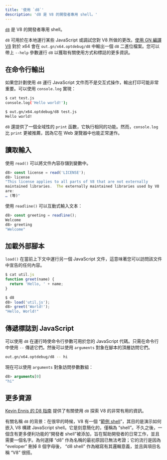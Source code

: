 ```yaml
---
title: '使用 `d8`'
description: 'd8 是 V8 的開發者專用 shell。'
---
```

[`d8`](https://source.chromium.org/chromium/chromium/src/+/main:v8/src/d8/) 是 V8 的開發者專用 shell。

`d8` 可用於在本地運行某些 JavaScript 或調試您對 V8 所做的更改。[使用 GN 編譯 V8](/docs/build-gn) 對於 x64 會在 `out.gn/x64.optdebug/d8` 中輸出一個 `d8` 二進位檔案。您可以帶上 `--help` 參數運行 `d8` 以獲取有關使用方式和標誌的更多資訊。

## 在命令行輸出

如果您計劃使用 `d8` 運行 JavaScript 文件而不是交互式操作，輸出打印可能非常重要。可以使用 `console.log` 實現：

```bash
$ cat test.js
console.log('Hello world!');

$ out.gn/x64.optdebug/d8 test.js
Hello world!
```

`d8` 還提供了一個全域性的 `print` 函數，它執行相同的功能。然而，`console.log` 比 `print` 更被推薦，因為它在 Web 瀏覽器中也能正常運作。

## 讀取輸入

使用 `read()` 可以將文件內容存儲到變數中。

```js
d8> const license = read('LICENSE');
d8> license
"This license applies to all parts of V8 that are not externally
maintained libraries.  The externally maintained libraries used by V8
are:
… (等)"
```

使用 `readline()` 可以互動式輸入文本：

```js
d8> const greeting = readline();
Welcome
d8> greeting
"Welcome"
```

## 加載外部腳本

`load()` 在當前上下文中運行另一個 JavaScript 文件，這意味著您可以訪問該文件中宣告的任何內容。

```js
$ cat util.js
function greet(name) {
  return 'Hello, ' + name;
}

$ d8
d8> load('util.js');
d8> greet('World!');
"Hello, World!"
```

## 傳遞標誌到 JavaScript

可以使用 `d8` 在運行時使命令行參數可用於您的 JavaScript 代碼。只需在命令行中使用 `--` 傳遞它們。然後可以使用 `arguments` 對象在腳本的頂層訪問它們。

```bash
out.gn/x64.optdebug/d8 -- hi
```

現在可以使用 `arguments` 對象訪問參數數組：

```js
d8> arguments[0]
"hi"
```

## 更多資源

[Kevin Ennis 的 D8 指南](https://gist.github.com/kevincennis/0cd2138c78a07412ef21) 提供了有關使用 `d8` 探索 V8 的非常有用的資訊。

有關名稱 `d8` 的背景：在很早的時候，V8 有一個 “[範例 shell](https://chromium.googlesource.com/v8/v8/+/master/samples/shell.cc)”，其目的是演示如何嵌入 V8 構建 JavaScript shell。它是刻意簡化的，僅稱為 “shell”。不久之後，一個含有更多便利功能的“開發者 shell”被添加，旨在幫助開發者的日常工作，並且需要一個名字。為何選擇 “d8” 作為名稱的最初原因已無法考證；它的流行是因為 “eveloper” 刪掉 8 個字母後， “d8 shell” 作為縮寫有其邏輯意義，並且與項目名稱 “V8” 很搭。
